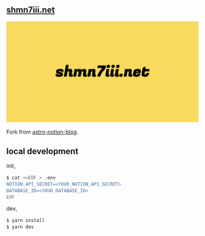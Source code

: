 ## [shmn7iii.net](https://www.shmn7iii.net)

![OGP](/public/default-og-image.png)

Fork from [astro-notion-blog](https://github.com/otoyo/astro-notion-blog).

## local development

init,

```bash
$ cat <<EOF > .env
NOTION_API_SECRET=<YOUR_NOTION_API_SECRET>
DATABASE_ID=<YOUR_DATABASE_ID>
EOF
```

dev,

```bash
$ yarn install
$ yarn dev
```
